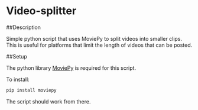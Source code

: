 # Video-splitter

##Description

Simple python script that uses MoviePy to split videos into smaller clips. This is useful for platforms that limit the length of videos that can be posted.

##Setup

The python library [MoviePy](https://pypi.org/project/moviepy/) is required for this script.

To install:
```bash
pip install moviepy
```

The script should work from there.